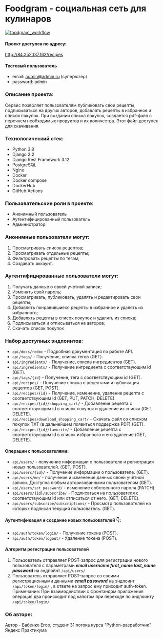 # Foodgram - социальная сеть для кулинаров

[![foodgram_workflow](https://github.com/EgorBabenko/foodgram-project-react/actions/workflows/foodgram_workflow.yml/badge.svg)](https://github.com/EgorBabenko/foodgram-project-react/actions/workflows/foodgram_workflow.yml)

#### Проект доступен по адресу:
http://84.252.137.162/recipes
#### Тестовый пользователь
- email: admin@admin.ru  (суперюзер)
- password: admin


### Описание проекта:
Сервис позволяет пользователям публиковать свои рецепты, подписываться на
других авторов, добавлять рецепты в избранное и список покупок. При создании
списка покупок, создается pdf-файл с перечнем необходимых продуктов и их
количества. Этот файл доступен для скачивания.

### Технологический стек:
- Python 3.8
- Django 2.2
- Django Rest Framework 3.12
- PostgreSQL
- Nginx
- Docker
- Docker compose
- DockerHub
- GitHub Actions

### Пользовательские роли в проекте:
- Анонимный пользователь
- Аутентифицированный пользователь
- Администратор

### Анонимные пользователи могут:
1. Просматривать список рецептов;
2. Просматривать отдельные рецепты;
3. Фильтровать рецепты по тегам;
4. Создавать аккаунт.

### Аутентифицированные пользователи могут:
1. Получать данные о своей учетной записи;
2. Изменять свой пароль;
3. Просматривать, публиковать, удалять и редактировать свои рецепты;
4. Добавлять понравившиеся рецепты в избранное и удалять из избранного;
5. Добавлять рецепты в список покупок и удалять из списка;
6. Подписываться и отписываться на авторов;
7. Скачать список покупок


### Набор доступных эндпоинтов:
- ```api/docs/redoc``` - Подробная документация по работе API.
- ```api/tags/``` - Получение, списка тегов (GET).
- ```api/ingredients/``` - Получение, списка ингредиентов (GET).
- ```api/ingredients/``` - Получение ингредиента с соответствующим id (GET).
- ```api/tags/{id}``` - Получение, тега с соответствующим id (GET).
- ```api/recipes/``` - Получение списка с рецептами и публикация рецептов (GET, POST).
- ```api/recipes/{id}``` - Получение, изменение, удаление рецепта с соответствующим id (GET, PUT, PATCH, DELETE).
- ```api/recipes/{id}/shopping_cart/``` - Добавление рецепта с соответствующим id в список покупок и удаление из списка (GET, DELETE).
- ```api/recipes/download_shopping_cart/``` - Скачать файл со списком покупок TXT (в дальнейшем появиться поддержка PDF) (GET).
- ```api/recipes/{id}/favorite/``` - Добавление рецепта с соответствующим id в список избранного и его удаление (GET, DELETE).

#### Операции с пользователями:
- ```api/users/``` - получение информации о пользователе и регистрация новых пользователей. (GET, POST).
- ```api/users/{id}/``` - Получение информации о пользователе. (GET).
- ```api/users/me/``` - получение и изменение данных своей учётной записи. Доступна любым авторизованными пользователям (GET).
- ```api/users/set_password/``` - изменение собственного пароля (PATCH).
- ```api/users/{id}/subscribe/``` - Подписаться на пользователя с соответствующим id или отписаться от него. (GET, DELETE).
- ```api/users/subscribe/subscriptions/``` - Просмотр пользователей на которых подписан текущий пользователь. (GET).

#### Аутентификация и создание новых пользователей 👇:
- ```api/auth/token/login/``` - Получение токена (POST).
- ```api/auth/token/logout/``` - Удаление токена (POST).

#### Алгоритм регистрации пользователей
1. Пользователь отправляет POST-запрос для регистрации нового пользователя с параметрами
***email username first_name last_name password***
на эндпойнт ```/api/users/```
2. Пользователь отправляет POST-запрос со своими регистрационными данными 
***email password*** на эндпоинт ```/api/token/login/``` , 
в ответе на запрос ему приходит auth-token. Примечание: При взаимодействии 
с фронтэндом приложения операция два происходит под капотом при переходе по 
эндпоинту ```/api/token/login/```.

### Об авторе:
Автор - Бабенко Егор, студент 31 потока курса "Python-разработчик" Яндекс Практикума


